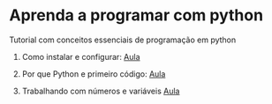 # Aprenda a programar com python

Tutorial com conceitos essenciais de programação em python

1. Como instalar e configurar: [Aula](https://github.com/obrunodev/aprenda-python/blob/main/Iniciantes/InstalandoALinguagem.md)

2. Por que Python e primeiro código: [Aula](https://github.com/obrunodev/aprenda-python/blob/main/Iniciantes/primeiroCodigo.md)

3. Trabalhando com números e variáveis [Aula]()